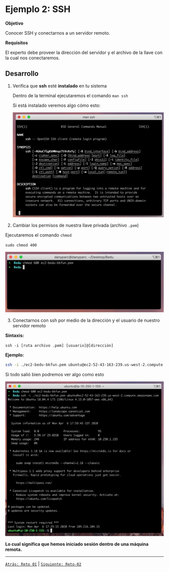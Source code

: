 # Ejemplo 2: SSH

**Objetivo**

Conocer SSH y conectarnos a un servidor remoto.

**Requisitos**

El experto debe proveer la dirección del servidor y el archivo de la llave con la cual nos conectaremos.

## Desarrollo

1. Verifica que **ssh** esté **instalado** en tu sistema

    Dentro de la terminal ejecutaremos el comando `man ssh`

    Si está instalado veremos algo cómo esto:

    ![img/Untitled.png](img/Untitled.png)

2. Cambiar los permisos de nuestra llave privada (archivo `.pem`)

Ejecutaremos el comando `chmod`

`sudo chmod 400`

![img/Untitled%201.png](img/Untitled%201.png)

3. Conectarnos con ssh por medio de la dirección y el usuario de nuestro servidor remoto

**Sintaxis:**

`ssh -i [ruta archivo .pem] [usuario]@[dirección]`

**Ejemplo:**

```bash
ssh -i ./ec2-bedu-bkfun.pem ubuntu@ec2-52-43-163-239.us-west-2.compute.amazonaws.com
```

Si todo salió bien podremos ver algo como esto

![img/Screen_Shot_2020-04-06_at_18.00.01.png](img/Screen_Shot_2020-04-06_at_18.00.01.png)

**Lo cual significa que hemos iniciado sesión dentro de una máquina remota.**

-------

[`Atrás: Reto 01`](https://github.com/beduExpert/A2-Backend-Fundamentals-2020/tree/master/Sesion-02/Reto-01) | [`Siguiente: Reto-02`](../Reto-02)
